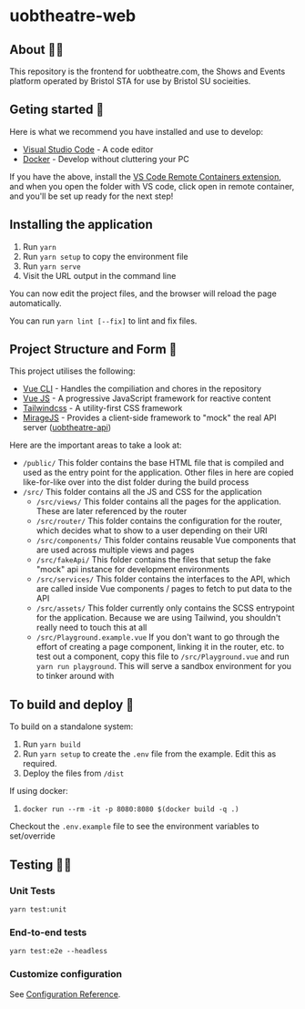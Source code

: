 # uobtheatre-web

## About 🕵️‍♀️

This repository is the frontend for uobtheatre.com, the Shows and Events platform operated by Bristol STA for use by Bristol SU socieities.

## Geting started 🌟

Here is what we recommend you have installed and use to develop:

- [Visual Studio Code](https://code.visualstudio.com/) - A code editor
- [Docker](https://www.docker.com/get-started) - Develop without cluttering your PC

If you have the above, install the [VS Code Remote Containers extension](https://marketplace.visualstudio.com/items?itemName=ms-vscode-remote.remote-containers), and when you open the folder with VS code, click open in remote container, and you'll be set up ready for the next step!

## Installing the application

1. Run `yarn`
2. Run `yarn setup` to copy the environment file
3. Run `yarn serve`
4. Visit the URL output in the command line

You can now edit the project files, and the browser will reload the page automatically.

You can run `yarn lint [--fix]` to lint and fix files.

## Project Structure and Form 🌴

This project utilises the following:

- [Vue CLI](https://cli.vuejs.org/) - Handles the compiliation and chores in the repository
- [Vue JS](https://vuejs.org/) - A progressive JavaScript framework for reactive content
- [Tailwindcss](https://tailwindcss.com/) - A utility-first CSS framework
- [MirageJS](https://miragejs.com/) - Provides a client-side framework to "mock" the real API server ([uobtheatre-api](https://github.com/BristolSTA/uobtheatre-api))

Here are the important areas to take a look at:

- `/public/` This folder contains the base HTML file that is compiled and used as the entry point for the application. Other files in here are copied like-for-like over into the dist folder during the build process
- `/src/` This folder contains all the JS and CSS for the application
  - `/src/views/` This folder contains all the pages for the application. These are later referenced by the router
  - `/src/router/` This folder contains the configuration for the router, which decides what to show to a user depending on their URI
  - `/src/components/` This folder contains reusable Vue components that are used across multiple views and pages
  - `/src/fakeApi/` This folder contains the files that setup the fake "mock" api instance for development environments
  - `/src/services/` This folder contains the interfaces to the API, which are called inside Vue components / pages to fetch to put data to the API
  - `/src/assets/` This folder currently only contains the SCSS entrypoint for the application. Because we are using Tailwind, you shouldn't really need to touch this at all
  - `/src/Playground.example.vue` If you don't want to go through the effort of creating a page component, linking it in the router, etc. to test out a component, copy this file to `/src/Playground.vue` and run `yarn run playground`. This will serve a sandbox environment for you to tinker around with

## To build and deploy 🔨

To build on a standalone system:

1. Run `yarn build`
2. Run `yarn setup` to create the `.env` file from the example. Edit this as required.
3. Deploy the files from `/dist`

If using docker:

1. `docker run --rm -it -p 8080:8080 $(docker build -q .)`

Checkout the `.env.example` file to see the environment variables to set/override

## Testing 👨‍💻

### Unit Tests

```
yarn test:unit
```

### End-to-end tests

```
yarn test:e2e --headless
```

### Customize configuration

See [Configuration Reference](https://cli.vuejs.org/config/).
